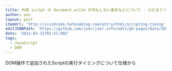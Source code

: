 ```yaml
---
title: 外部 script の document.write が何もしない条件などについて - ひだまりソケットは壊れない
author: azu
layout: post
itemUrl: 'http://vividcode.hatenablog.com/entry/html/scripting-timing'
editJSONPath: 'https://github.com/jser/jser.info/edit/gh-pages/data/2013/03/index.json'
date: '2013-03-31T02:51:00Z'
tags:
  - JavaScript
  - DOM
---
```

DOM操作で追加されたScriptの実行タイミングについて仕様から
